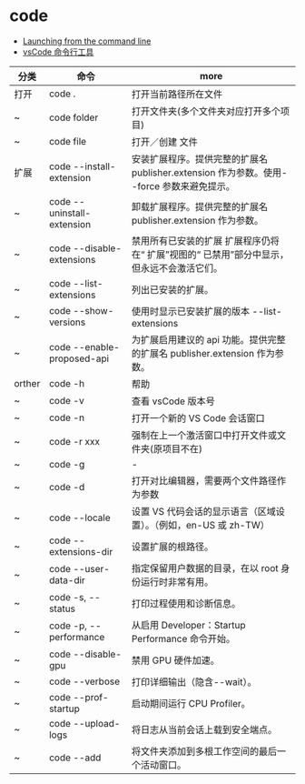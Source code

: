 # code

- [Launching from the command line](https://code.visualstudio.com/docs/setup/mac#_launching-from-the-command-line)
- [vsCode 命令行工具](https://code.visualstudio.com/docs/editor/command-line)

| 分类   | 命令                             | more                                                                                      |
| ------ | -------------------------------- | ----------------------------------------------------------------------------------------- |
| 打开   | code .                           | 打开当前路径所在文件                                                                      |
| ~      | code folder                      | 打开文件夹(多个文件夹对应打开多个项目)                                                    |
| ~      | code file                        | 打开／创建 文件                                                                           |
| 扩展   | code --install-extension <ext>   | 安装扩展程序。提供完整的扩展名 publisher.extension 作为参数。使用--force 参数来避免提示。 |
| ~      | code --uninstall-extension <ext> | 卸载扩展程序。提供完整的扩展名 publisher.extension 作为参数。                             |
| ~      | code --disable-extensions        | 禁用所有已安装的扩展 扩展程序仍将在“ 扩展”视图的“ 已禁用”部分中显示，但永远不会激活它们。 |
| ~      | code --list-extensions           | 列出已安装的扩展。                                                                        |
| ~      | code --show-versions             | 使用时显示已安装扩展的版本 --list-extensions                                              |
| ~      | code --enable-proposed-api <ext> | 为扩展启用建议的 api 功能。提供完整的扩展名 publisher.extension 作为参数。                |
| orther | code -h                          | 帮助                                                                                      |
| ~      | code -v                          | 查看 vsCode 版本号                                                                        |
| ~      | code -n                          | 打开一个新的 VS Code 会话窗口                                                             |
| ~      | code -r xxx                      | 强制在上一个激活窗口中打开文件或文件夹(原项目不在)                                        |
| ~      | code -g                          | -                                                                                         |
| ~      | code -d                          | 打开对比编辑器，需要两个文件路径作为参数                                                  |
| ~      | code --locale <zh-TW>            | 设置 VS 代码会话的显示语言（区域设置）。（例如，en-US 或 zh-TW）                          |
| ~      | code --extensions-dir <dir>      | 设置扩展的根路径。                                                                        |
| ~      | code --user-data-dir <dir>       | 指定保留用户数据的目录，在以 root 身份运行时非常有用。                                    |
| ~      | code -s, --status                | 打印过程使用和诊断信息。                                                                  |
| ~      | code -p, --performance           | 从启用 Developer：Startup Performance 命令开始。                                          |
| ~      | code --disable-gpu               | 禁用 GPU 硬件加速。                                                                       |
| ~      | code --verbose                   | 打印详细输出（隐含--wait）。                                                              |
| ~      | code --prof-startup              | 启动期间运行 CPU Profiler。                                                               |
| ~      | code --upload-logs               | 将日志从当前会话上载到安全端点。                                                          |
| ~      | code --add <dir>                 | 将文件夹添加到多根工作空间的最后一个活动窗口。                                            |
